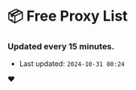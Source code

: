 # :package: Free Proxy List
### Updated every 15 minutes.

- Last updated: `2024-10-31 00:24`

:heart:
